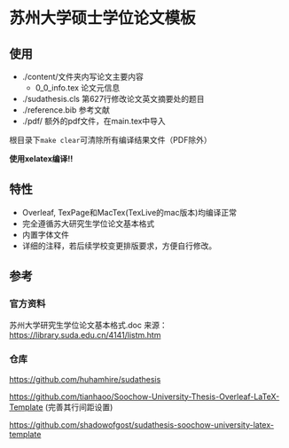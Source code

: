 # 苏州大学硕士学位论文模板

## 使用

- ./content/文件夹内写论文主要内容
  - 0_0_info.tex 论文元信息
- ./sudathesis.cls 第627行修改论文英文摘要处的题目
- ./reference.bib 参考文献
- ./pdf/ 额外的pdf文件，在main.tex中导入

根目录下`make clear`可清除所有编译结果文件（PDF除外）

**使用xelatex编译!!**

## 特性

- Overleaf, TexPage和MacTex(TexLive的mac版本)均编译正常
- 完全遵循苏大研究生学位论文基本格式
- 内置字体文件
- 详细的注释，若后续学校变更排版要求，方便自行修改。

## 参考

### 官方资料

苏州大学研究生学位论文基本格式.doc 来源： https://library.suda.edu.cn/4141/listm.htm

### 仓库

https://github.com/huhamhire/sudathesis

https://github.com/tianhaoo/Soochow-University-Thesis-Overleaf-LaTeX-Template  (完善其行间距设置)

https://github.com/shadowofgost/sudathesis-soochow-university-latex-template

